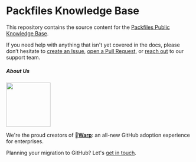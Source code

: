 # Packfiles Knowledge Base

This repository contains the source content for the [Packfiles Public Knowledge Base](https://kb.packfiles.io).

If you need help with anything that isn't yet covered in the docs, please don’t hesitate to [create an Issue](https://github.com/packfiles/kb.packfiles.io/issues/new/choose), [open a Pull Request](https://github.com/packfiles/kb.packfiles.io/compare), or [reach out](https://pack.fm/warp/contact-support) to our support team.

##### About Us 

<img src="https://static-pub.packfiles.io/images/color_grey_oblong.svg" width="120"/>

We're the proud creators of **:space_invader:[Warp](https://pack.fm/warp)**: an all-new GitHub adoption experience for enterprises.

Planning your migration to GitHub? Let's [get in touch](https://packfiles.io/contact).